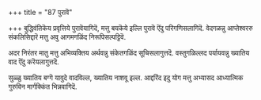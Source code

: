 +++
title = "87 पुरावॆ"

+++
बुद्धिवंतिकॆय प्रवृत्तिये पुरावॆयागिदॆ, मत्तु बयकॆये इल्लि पुरावॆ ऎंदु परिगणिसलागिदॆ. वेदगळन्नु आप्तेश्वररु संकलिसिद्दारॆ मत्तु अवु आगमगळिंद निरूपिसल्पट्टिवॆ.

अदर निरंतर मातु मत्तु अभिव्यक्तिय अर्थवन्नु संकेतगळिंद सूचिसलागुत्तदॆ. वस्तुगळिल्लद पर्यायवन्नु ख्यातिय वाद ऎंदु करॆयलागुत्तदॆ.

सुळ्ळु ख्यातिय बग्गॆ यावुदे वादविल्ल, ख्यातिय नाशवू इल्ल. आद्दरिंद इदु योग मत्तु अभ्यासद आध्यात्मिक गुरुविन मार्गक्किंत भिन्नवागिदॆ.

